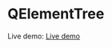 # QElementTree

Live demo: <a href="https://blackgod000.github.io/QElementTree/" target="_blank">Live demo</a>
